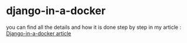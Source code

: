 # django-in-a-docker

you can find all the details and how it is done step by step in my article : [Django-in-a-docker article](https://www.fatalement.com/article/Launch_a_Django_app_in_a_Docker_and_be_ready_to_put_in_Production)

